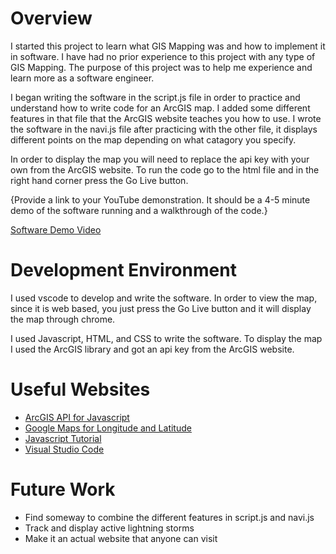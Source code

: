 # Overview

I started this project to learn what GIS Mapping was and how to implement it in software. I have had no prior experience to this project with any type of GIS Mapping. The purpose of this project was to help me experience and learn more as a software engineer.

I began writing the software in the script.js file in order to practice and understand how to write code for an ArcGIS map. I added some different features in that file that the ArcGIS website teaches you how to use. I wrote the software in the navi.js file after practicing with the other file, it displays different points on the map depending on what catagory you specify.

In order to display the map you will need to replace the api key with your own from the ArcGIS website. To run the code go to the html file and in the right hand corner press the Go Live button.

{Provide a link to your YouTube demonstration. It should be a 4-5 minute demo of the software running and a walkthrough of the code.}

[Software Demo Video](http://youtube.link.goes.here)

# Development Environment

I used vscode to develop and write the software. In order to view the map, since it is web based, you just press the Go Live button and it will display the map through chrome.

I used Javascript, HTML, and CSS to write the software. To display the map I used the ArcGIS library and got an api key from the ArcGIS website.

# Useful Websites

- [ArcGIS API for Javascript](https://developers.arcgis.com/javascript/latest/)
- [Google Maps for Longitude and Latitude](https://www.google.com/maps)
- [Javascript Tutorial](https://www.w3schools.com/js/)
- [Visual Studio Code](https://code.visualstudio.com)

# Future Work

- Find someway to combine the different features in script.js and navi.js
- Track and display active lightning storms
- Make it an actual website that anyone can visit
